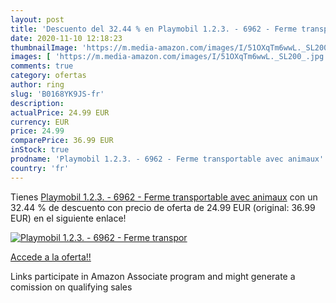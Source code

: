 ```yaml
---
layout: post
title: 'Descuento del 32.44 % en Playmobil 1.2.3. - 6962 - Ferme transpor'
date: 2020-11-10 12:18:23
thumbnailImage: 'https://m.media-amazon.com/images/I/51OXqTm6wwL._SL200_.jpg'
images: [ 'https://m.media-amazon.com/images/I/51OXqTm6wwL._SL200_.jpg' ]
comments: true
category: ofertas
author: ring
slug: 'B0168YK9JS-fr'
description:
actualPrice: 24.99 EUR
currency: EUR
price: 24.99
comparePrice: 36.99 EUR
inStock: true
prodname: 'Playmobil 1.2.3. - 6962 - Ferme transportable avec animaux'
country: 'fr'
---
```


Tienes [Playmobil 1.2.3. - 6962 - Ferme transportable avec animaux](https://www.amazon.fr/dp/B0168YK9JS/?tag=tolees0d-21) con un 32.44 % de descuento con precio de oferta de 24.99 EUR (original: 36.99 EUR) en el siguiente enlace!

[![Playmobil 1.2.3. - 6962 - Ferme transpor](https://m.media-amazon.com/images/I/51OXqTm6wwL._SL200_.jpg)](https://www.amazon.fr/dp/B0168YK9JS/?tag=tolees0d-21)

[Accede a la oferta!!](https://www.amazon.fr/dp/B0168YK9JS/?tag=tolees0d-21)

Links participate in Amazon Associate program and might generate a comission on qualifying sales


